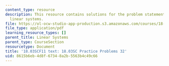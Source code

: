 ```yaml
---
content_type: resource
description: This resource contains solutions for the problem statements related to
  linear systems.
file: https://ol-ocw-studio-app-production.s3.amazonaws.com/courses/18-03sc-differential-equations-fall-2011/8615b6eb4d8f67348a2b5563b4c49c66_MIT18_03SCF11_rec_21s32_sol.pdf
file_type: application/pdf
learning_resource_types: []
parent_title: Linear Systems
parent_type: CourseSection
resourcetype: Document
title: '18.03SCF11 text: 18.03SC Practice Problems 32'
uid: 8615b6eb-4d8f-6734-8a2b-5563b4c49c66
---
```

